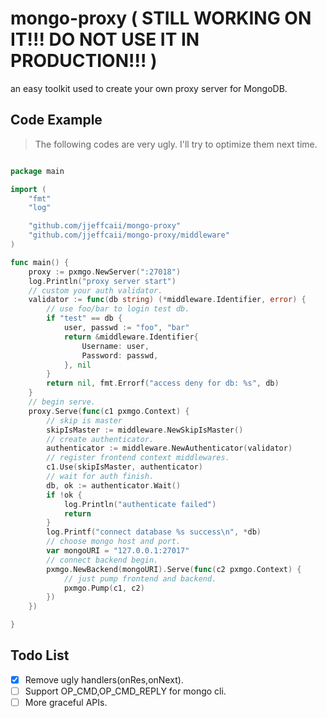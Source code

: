 # mongo-proxy ( STILL WORKING ON IT!!! DO NOT USE IT IN PRODUCTION!!! )
an easy toolkit used to create your own proxy server for MongoDB.

## Code Example

> The following codes are very ugly. I'll try to optimize them next time.

```go

package main

import (
	"fmt"
	"log"

	"github.com/jjeffcaii/mongo-proxy"
	"github.com/jjeffcaii/mongo-proxy/middleware"
)

func main() {
	proxy := pxmgo.NewServer(":27018")
	log.Println("proxy server start")
	// custom your auth validator.
	validator := func(db string) (*middleware.Identifier, error) {
		// use foo/bar to login test db.
		if "test" == db {
			user, passwd := "foo", "bar"
			return &middleware.Identifier{
				Username: user,
				Password: passwd,
			}, nil
		}
		return nil, fmt.Errorf("access deny for db: %s", db)
	}
	// begin serve.
	proxy.Serve(func(c1 pxmgo.Context) {
		// skip is master
		skipIsMaster := middleware.NewSkipIsMaster()
		// create authenticator.
		authenticator := middleware.NewAuthenticator(validator)
		// register frontend context middlewares.
		c1.Use(skipIsMaster, authenticator)
		// wait for auth finish.
		db, ok := authenticator.Wait()
		if !ok {
			log.Println("authenticate failed")
			return
		}
		log.Printf("connect database %s success\n", *db)
		// choose mongo host and port.
		var mongoURI = "127.0.0.1:27017"
		// connect backend begin.
		pxmgo.NewBackend(mongoURI).Serve(func(c2 pxmgo.Context) {
			// just pump frontend and backend.
			pxmgo.Pump(c1, c2)
		})
	})

}

```

## Todo List
 - [x] Remove ugly handlers(onRes,onNext).
 - [ ] Support OP_CMD,OP_CMD_REPLY for mongo cli.
 - [ ] More graceful APIs.
